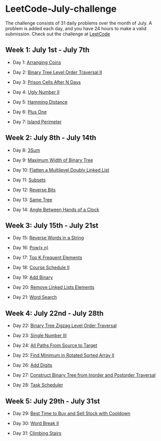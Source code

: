 # LeetCode-July-challenge
The challenge consists of 31 daily problems over the month of July. A problem is added each day, and you have 24 hours to make a valid submission. Check out the challenge at [LeetCode](https://leetcode.com/explore/featured/card/july-leetcoding-challenge/)

## Week 1: July 1st - July 7th

* Day 1: [Arranging Coins](https://leetcode.com/explore/featured/card/july-leetcoding-challenge/544/week-1-july-1st-july-7th/3377/)

* Day 2: [Binary Tree Level Order Traversal II](https://leetcode.com/explore/featured/card/july-leetcoding-challenge/544/week-1-july-1st-july-7th/3378/)

* Day 3: [Prison Cells After N Days](https://leetcode.com/explore/featured/card/july-leetcoding-challenge/544/week-1-july-1st-july-7th/3379/)

* Day 4: [Ugly Number II](https://leetcode.com/explore/featured/card/july-leetcoding-challenge/544/week-1-july-1st-july-7th/3380/)

* Day 5: [Hamming Distance](https://leetcode.com/explore/featured/card/july-leetcoding-challenge/544/week-1-july-1st-july-7th/3381/)

* Day 6: [Plus One](https://leetcode.com/explore/featured/card/july-leetcoding-challenge/544/week-1-july-1st-july-7th/3382/)

* Day 7: [Island Perimeter](https://leetcode.com/explore/featured/card/july-leetcoding-challenge/544/week-1-july-1st-july-7th/3383/)

## Week 2: July 8th - July 14th

* Day 8: [3Sum](https://leetcode.com/explore/challenge/card/july-leetcoding-challenge/544/week-1-july-1st-july-7th/3383/)

* Day 9: [Maximum Width of Binary Tree](https://leetcode.com/explore/featured/card/july-leetcoding-challenge/545/week-2-july-8th-july-14th/3385/)

* Day 10: [Flatten a Multilevel Doubly Linked List](https://leetcode.com/explore/featured/card/july-leetcoding-challenge/545/week-2-july-8th-july-14th/3386/)

* Day 11: [Subsets](https://leetcode.com/explore/featured/card/july-leetcoding-challenge/545/week-2-july-8th-july-14th/3387/)

* Day 12: [Reverse Bits](https://leetcode.com/explore/featured/card/july-leetcoding-challenge/545/week-2-july-8th-july-14th/3388/)

* Day 13: [Same Tree](https://leetcode.com/explore/featured/card/july-leetcoding-challenge/545/week-2-july-8th-july-14th/3389/)

* Day 14: [Angle Between Hands of a Clock](https://leetcode.com/explore/featured/card/july-leetcoding-challenge/545/week-2-july-8th-july-14th/3390/)

## Week 3: July 15th - July 21st

* Day 15: [Reverse Words in a String](https://leetcode.com/explore/featured/card/july-leetcoding-challenge/546/week-3-july-15th-july-21st/3391/)

* Day 16: [Pow(x,n)](https://leetcode.com/explore/featured/card/july-leetcoding-challenge/546/week-3-july-15th-july-21st/3392/)

* Day 17: [Top K Frequent Elements](https://leetcode.com/explore/featured/card/july-leetcoding-challenge/546/week-3-july-15th-july-21st/3393/)

* Day 18: [Course Schedule II](https://leetcode.com/explore/featured/card/july-leetcoding-challenge/546/week-3-july-15th-july-21st/3394/)

* Day 19: [Add Binary](https://leetcode.com/explore/challenge/card/july-leetcoding-challenge/546/week-3-july-15th-july-21st/3395/)

* Day 20: [Remove Linked Lists Elements](https://leetcode.com/explore/challenge/card/july-leetcoding-challenge/546/week-3-july-15th-july-21st/3396/)

* Day 21: [Word Search](https://leetcode.com/explore/challenge/card/july-leetcoding-challenge/546/week-3-july-15th-july-21st/3397/)

## Week 4: July 22nd - July 28th

* Day 22: [Binary Tree Zigzag Level Order Traversal](https://leetcode.com/explore/challenge/card/july-leetcoding-challenge/547/week-4-july-22nd-july-28th/3398/)

* Day 23: [Single Number III](https://leetcode.com/explore/challenge/card/july-leetcoding-challenge/547/week-4-july-22nd-july-28th/3399/)

* Day 24: [All Paths From Source to Target](https://leetcode.com/explore/challenge/card/july-leetcoding-challenge/547/week-4-july-22nd-july-28th/3400/)

* Day 25: [Find Minimum in Rotated Sorted Array II](https://leetcode.com/explore/challenge/card/july-leetcoding-challenge/547/week-4-july-22nd-july-28th/3401/)

* Day 26: [Add Digits](https://leetcode.com/explore/challenge/card/july-leetcoding-challenge/547/week-4-july-22nd-july-28th/3402/)

* Day 27: [Construct Binary Tree from Inorder and Postorder Traversal](https://leetcode.com/explore/challenge/card/july-leetcoding-challenge/547/week-4-july-22nd-july-28th/3403/)

* Day 28: [Task Scheduler](https://leetcode.com/explore/challenge/card/july-leetcoding-challenge/547/week-4-july-22nd-july-28th/3404/)

## Week 5: July 29th - July 31st

* Day 29: [Best Time to Buy and Sell Stock with Cooldown](https://leetcode.com/explore/challenge/card/july-leetcoding-challenge/548/week-5-july-29th-july-31st/3405/)

* Day 30: [Word Break II](https://leetcode.com/explore/challenge/card/july-leetcoding-challenge/548/week-5-july-29th-july-31st/3406/)

* Day 31: [Climbing Stairs](https://leetcode.com/explore/featured/card/july-leetcoding-challenge/548/week-5-july-29th-july-31st/3407/)


